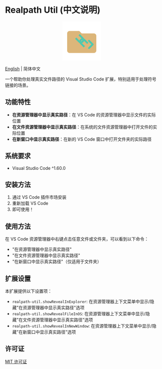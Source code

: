 # Realpath Util (中文说明)

<div align="center">
    <img src="images/icon.png" width="128" height="128" />
</div>

[English](./README.md) | 简体中文

一个帮助你处理真实文件路径的 Visual Studio Code 扩展，特别适用于处理符号链接的场景。

## 功能特性

- **在资源管理器中显示真实路径**：在 VS Code 的资源管理器中显示文件的实际位置
- **在文件资源管理器中显示真实路径**：在系统的文件资源管理器中打开文件的实际位置
- **在新窗口中显示真实路径**：在新的 VS Code 窗口中打开文件夹的实际路径

## 系统要求

- Visual Studio Code ^1.60.0

## 安装方法

1. 通过 VS Code 插件市场安装
2. 重新加载 VS Code
3. 即可使用！

## 使用方法

在 VS Code 资源管理器中右键点击任意文件或文件夹，可以看到以下命令：
- "在资源管理器中显示真实路径"
- "在文件资源管理器中显示真实路径"
- "在新窗口中显示真实路径"（仅适用于文件夹）

## 扩展设置

本扩展提供以下设置项：

* `realpath-util.showRevealInExplorer`: 在资源管理器上下文菜单中显示/隐藏"在资源管理器中显示真实路径"选项
* `realpath-util.showRevealFileInOS`: 在资源管理器上下文菜单中显示/隐藏"在文件资源管理器中显示真实路径"选项
* `realpath-util.showRevealInNewWindow`: 在资源管理器上下文菜单中显示/隐藏"在新窗口中显示真实路径"选项

## 许可证

[MIT 许可证](LICENSE)
